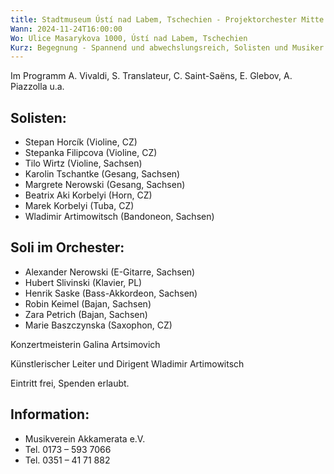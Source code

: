 ```yaml
---
title: Stadtmuseum Ústí nad Labem, Tschechien - Projektorchester Mitte Europa 24
Wann: 2024-11-24T16:00:00
Wo: Ulice Masarykova 1000, Ústí nad Labem, Tschechien
Kurz: Begegnung - Spannend und abwechslungsreich, Solisten und Musiker aus Polen, Tschechien und Sachsen (Orchester „Akkamerata e.V.“) 
---
```

Im Programm A. Vivaldi, S. Translateur, C. Saint-Saëns, E. Glebov, A. Piazzolla u.a.

## Solisten:

- Stepan Horcík (Violine, CZ) 
- Stepanka Filipcova (Violine, CZ) 
- Tilo Wirtz (Violine, Sachsen) 
- Karolin Tschantke (Gesang, Sachsen) 
- Margrete Nerowski (Gesang, Sachsen) 
- Beatrix Aki Korbelyi (Horn, CZ) 
- Marek Korbelyi (Tuba, CZ) 
- Wladimir Artimowitsch (Bandoneon, Sachsen)

## Soli im Orchester: 
- Alexander Nerowski (E-Gitarre, Sachsen) 
- Hubert Slivinski (Klavier, PL) 
- Henrik Saske (Bass-Akkordeon, Sachsen) 
- Robin Keimel (Bajan, Sachsen) 
- Zara Petrich (Bajan, Sachsen) 
- Marie Baszczynska (Saxophon, CZ) 

Konzertmeisterin Galina Artsimovich

Künstlerischer Leiter und Dirigent Wladimir Artimowitsch


Eintritt frei, Spenden erlaubt. 

## Information:
 
- Musikverein Akkamerata e.V.
- Tel. 0173 – 593 7066
- Tel. 0351 – 41 71 882